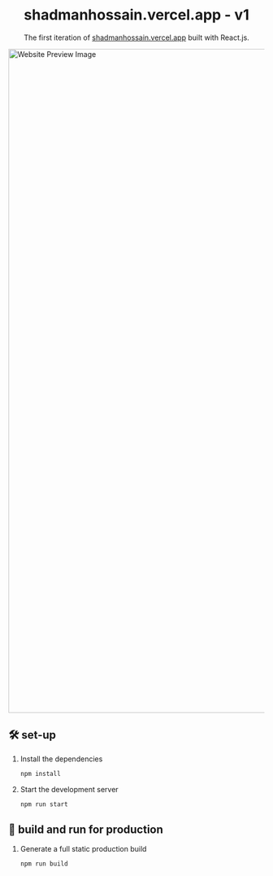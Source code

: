 <h1 align="center">
  shadmanhossain.vercel.app - v1
</h1>
<p align="center">
  The first iteration of <a href="https://shadmanhossain.vercel.app" target="_blank">shadmanhossain.vercel.app</a> built with React.js.
</p>

<img width="1306" alt="Website Preview Image" src="./public/images/WebsitePreview.png">

## 🛠 set-up

1. Install the dependencies

   ```sh
   npm install
   ```

2. Start the development server

   ```sh
   npm run start
   ```

## 🚀 build and run for production

1. Generate a full static production build

   ```sh
   npm run build
   ```
